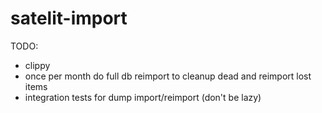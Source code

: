 # satelit-import

TODO:
- clippy
- once per month do full db reimport to cleanup dead and reimport lost items
- integration tests for dump import/reimport (don't be lazy)
